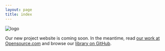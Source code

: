 ```yaml
---
layout: page
title: index
---
```


![logo](https://raw.githubusercontent.com/open-organization/open-organization.github.io/master/img/open_org_logo_black.png)

Our new project website is coming soon. In the meantime, read [our work at Opensource.com](https://opensource.com/open-organization) and browse our [library on GitHub](https://github.com/open-organization).
